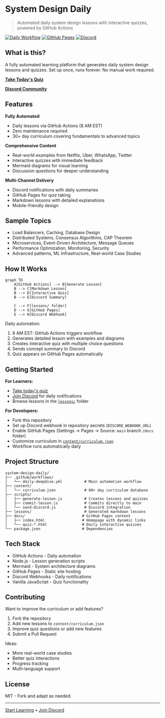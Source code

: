 # System Design Daily

> Automated daily system design lessons with interactive quizzes, powered by GitHub Actions

[![Daily Workflow](https://github.com/AlexCSalinas/system-design-daily/actions/workflows/daily-deepdive.yml/badge.svg)](https://github.com/AlexCSalinas/system-design-daily/actions/workflows/daily-deepdive.yml)
[![GitHub Pages](https://img.shields.io/badge/GitHub%20Pages-Live-brightgreen)](https://alexcsalinas.github.io/system-design-daily/)
[![Discord](https://img.shields.io/badge/Discord-Join%20Community-7289da)](https://discord.gg/kavAJuK24F)

## What is this?

A fully automated learning platform that generates daily system design lessons and quizzes. Set up once, runs forever. No manual work required.

**[Take Today's Quiz](https://alexcsalinas.github.io/system-design-daily/)**

**[Discord Community](https://discord.gg/kavAJuK24F)**

## Features

**Fully Automated**
- Daily lessons via GitHub Actions (8 AM EST)
- Zero maintenance required
- 30+ day curriculum covering fundamentals to advanced topics

**Comprehensive Content**
- Real-world examples from Netflix, Uber, WhatsApp, Twitter
- Interactive quizzes with immediate feedback
- Mermaid diagrams for visual learning
- Discussion questions for deeper understanding

**Multi-Channel Delivery**
- Discord notifications with daily summaries
- GitHub Pages for quiz taking
- Markdown lessons with detailed explanations
- Mobile-friendly design

## Sample Topics

- Load Balancers, Caching, Database Design
- Distributed Systems, Consensus Algorithms, CAP Theorem  
- Microservices, Event-Driven Architecture, Message Queues
- Performance Optimization, Monitoring, Security
- Advanced patterns, ML Infrastructure, Real-world Case Studies

## How It Works

```mermaid
graph TD
    A[GitHub Actions] --> B[Generate Lesson]
    B --> C[Markdown Lesson]
    B --> D[Interactive Quiz]
    B --> E[Discord Summary]
    
    C --> F[lessons/ folder]
    D --> G[GitHub Pages]
    E --> H[Discord Webhook]
```

Daily automation:
1. 8 AM EST: GitHub Actions triggers workflow
2. Generates detailed lesson with examples and diagrams
3. Creates interactive quiz with multiple choice questions
4. Sends concept summary to Discord
5. Quiz appears on GitHub Pages automatically

## Getting Started

**For Learners:**
- [Take today's quiz](https://alexcsalinas.github.io/system-design-daily/)
- [Join Discord](https://discord.gg/kavAJuK24F) for daily notifications
- Browse lessons in the [`lessons/`](./lessons/) folder

**For Developers:**
- Fork this repository
- Set up Discord webhook in repository secrets (`DISCORD_WEBHOOK_URL`)
- Enable GitHub Pages (Settings → Pages → Source: `main` branch `/docs` folder)
- Customize curriculum in [`content/curriculum.json`](./content/curriculum.json)
- Workflow runs automatically daily

## Project Structure

```
system-design-daily/
├── .github/workflows/
│   └── daily-deepdive.yml          # Main automation workflow
├── content/
│   └── curriculum.json             # 60+ day curriculum database
├── scripts/
│   ├── generate-lesson.js          # Creates lessons and quizzes
│   ├── commit-lesson.js            # Commits directly to main
│   └── send-discord.js             # Discord integration
├── lessons/                        # Generated markdown lessons
├── docs/                          # GitHub Pages content
│   ├── index.html                 # Homepage with dynamic links
│   └── quiz-*.html                # Daily interactive quizzes
└── package.json                   # Dependencies
```

## Tech Stack

- GitHub Actions - Daily automation
- Node.js - Lesson generation scripts
- Mermaid - System architecture diagrams
- GitHub Pages - Static site hosting
- Discord Webhooks - Daily notifications
- Vanilla JavaScript - Quiz functionality

## Contributing

Want to improve the curriculum or add features?

1. Fork the repository
2. Add new lessons to `content/curriculum.json`
3. Improve quiz questions or add new features
4. Submit a Pull Request

Ideas:
- More real-world case studies
- Better quiz interactions
- Progress tracking
- Multi-language support

## License

MIT - Fork and adapt as needed.

---

[Start Learning](https://alexcsalinas.github.io/system-design-daily/) • [Join Discord](https://discord.gg/kavAJuK24F)
